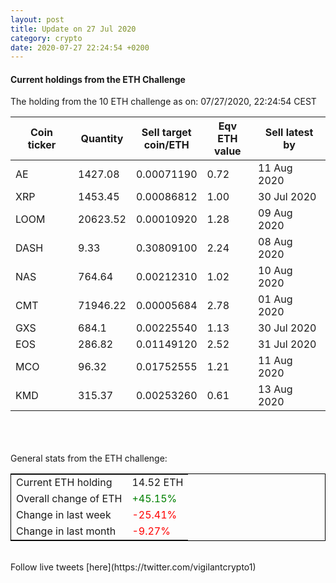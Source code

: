 ```yaml
---
layout: post
title: Update on 27 Jul 2020
category: crypto
date: 2020-07-27 22:24:54 +0200
---
```

<!-- Global site tag (gtag.js) - Google Analytics -->
<script async src="https://www.googletagmanager.com/gtag/js?id=UA-103831149-5"></script>
<script>
  window.dataLayer = window.dataLayer || [];
  function gtag(){dataLayer.push(arguments);}
  gtag('js', new Date());

  gtag('config', 'UA-103831149-5');
</script>


#### Current holdings from the ETH Challenge

The holding from the 10 ETH challenge as on: 07/27/2020, 22:24:54 CEST

|Coin ticker|Quantity|Sell target<br>coin/ETH|Eqv ETH<br>value|Sell latest by|
|-----------|--------|-----------|-----------|--------------|
AE|1427.08|  0.00071190|0.72|11 Aug 2020|
XRP|1453.45|  0.00086812|1.00|30 Jul 2020|
LOOM|20623.52|  0.00010920|1.28|09 Aug 2020|
DASH|9.33|  0.30809100|2.24|08 Aug 2020|
NAS|764.64|  0.00212310|1.02|10 Aug 2020|
CMT|71946.22|  0.00005684|2.78|01 Aug 2020|
GXS|684.1|  0.00225540|1.13|30 Jul 2020|
EOS|286.82|  0.01149120|2.52|31 Jul 2020|
MCO|96.32|  0.01752555|1.21|11 Aug 2020|
KMD|315.37|  0.00253260|0.61|13 Aug 2020|

<br>
<br>
<br>
General stats from the ETH challenge:

<table style="border:1px solid black;margin-left:auto;margin-right:auto;">
	<tbody>
	<tr>
		<td>Current ETH holding</td>
		<td>     14.52 ETH</td>
	</tr>
	<tr>
		<td>Overall change of ETH</td>
		<td><font color="green">+45.15%</font></td>
	</tr>
	<tr>
		<td>Change in last week</td>
		<td><font color="red">-25.41%</font></td>
	</tr>
	<tr>
		<td>Change in last month</td>
		<td><font color="red">-9.27%</font></td>
	</tr>
	</tbody>
</table>

<br>
Follow live tweets [here](https://twitter.com/vigilantcrypto1)
<br>
<br>